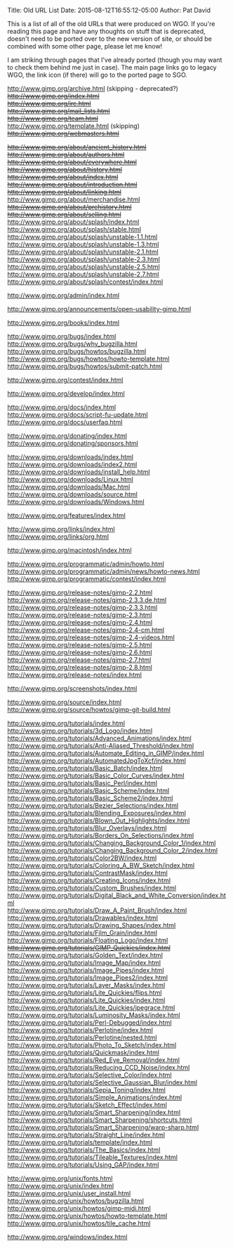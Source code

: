 Title: Old URL List
Date: 2015-08-12T16:55:12-05:00
Author: Pat David

This is a list of all of the old URLs that were produced on WGO.
If you're reading this page and have any thoughts on stuff that is deprecated, 
doesn't need to be ported over to the new version of site, 
or should be combined with some other page, please let me know!

I am striking through pages that I've already ported (though you may want to check them behind me just in case).
The main page links go to legacy WGO, the link icon (if there) will go to the ported page to SGO.

<http://www.gimp.org/archive.html> (skipping - deprecated?) 
<del><http://www.gimp.org/index.html></del> [<i class="fa fa-link"></i>](/index.html)  
<del><http://www.gimp.org/irc.html></del> [<i class="fa fa-link"></i>](/irc.html)   
<del><http://www.gimp.org/mail_lists.html></del> [<i class="fa fa-link"></i>](/mail_lists.html)   
<del><http://www.gimp.org/team.html></del> [<i class="fa fa-link"></i>](/team.html)   
<http://www.gimp.org/template.html> (skipping)  
<del><http://www.gimp.org/webmasters.html></del> [<i class="fa fa-link"></i>](/webmasters.html)  

<del><http://www.gimp.org/about/ancient_history.html></del> [<i class="fa fa-link"></i>](/about/ancient_history.html)  
<del><http://www.gimp.org/about/authors.html></del> [<i class="fa fa-link"></i>](/about/authors.html)  
<del><http://www.gimp.org/about/everywhere.html></del> [<i class="fa fa-link"></i>](/about/everywhere.html)  
<del><http://www.gimp.org/about/history.html></del> [<i class="fa fa-link"></i>](/about/history.html)  
<del><http://www.gimp.org/about/index.html></del> [<i class="fa fa-link"></i>](/about/index.html)  
<del><http://www.gimp.org/about/introduction.html></del> [<i class="fa fa-link"></i>](/about/introduction.html)  
<del><http://www.gimp.org/about/linking.html></del> [<i class="fa fa-link"></i>](/about/linking.html)  
<http://www.gimp.org/about/merchandise.html>  
<del><http://www.gimp.org/about/prehistory.html></del> [<i class="fa fa-link"></i>](/about/prehistory.html)  
<del><http://www.gimp.org/about/selling.html></del> [<i class="fa fa-link"></i>]({filename}../selling.md)  
<http://www.gimp.org/about/splash/index.html>  
<http://www.gimp.org/about/splash/stable.html>  
<http://www.gimp.org/about/splash/unstable-1.1.html>  
<http://www.gimp.org/about/splash/unstable-1.3.html>  
<http://www.gimp.org/about/splash/unstable-2.1.html>  
<http://www.gimp.org/about/splash/unstable-2.3.html>  
<http://www.gimp.org/about/splash/unstable-2.5.html>  
<http://www.gimp.org/about/splash/unstable-2.7.html>  
<http://www.gimp.org/about/splash/contest/index.html>  

<http://www.gimp.org/admin/index.html>  

<http://www.gimp.org/announcements/open-usability-gimp.html>  

<http://www.gimp.org/books/index.html>  

<http://www.gimp.org/bugs/index.html>  
<http://www.gimp.org/bugs/why_bugzilla.html>  
<http://www.gimp.org/bugs/howtos/bugzilla.html>  
<http://www.gimp.org/bugs/howtos/howto-template.html>  
<http://www.gimp.org/bugs/howtos/submit-patch.html>  

<http://www.gimp.org/contest/index.html>  

<http://www.gimp.org/develop/index.html>  

<http://www.gimp.org/docs/index.html>  
<http://www.gimp.org/docs/script-fu-update.html>  
<http://www.gimp.org/docs/userfaq.html>  

<http://www.gimp.org/donating/index.html>  
<http://www.gimp.org/donating/sponsors.html>  

<http://www.gimp.org/downloads/index.html>  
<http://www.gimp.org/downloads/index2.html>  
<http://www.gimp.org/downloads/install_help.html>  
<http://www.gimp.org/downloads/Linux.html>  
<http://www.gimp.org/downloads/Mac.html>  
<http://www.gimp.org/downloads/source.html>  
<http://www.gimp.org/downloads/Windows.html>  

<http://www.gimp.org/features/index.html>  

<http://www.gimp.org/links/index.html>  
<http://www.gimp.org/links/org.html>  

<http://www.gimp.org/macintosh/index.html>  

<http://www.gimp.org/programmatic/admin/howto.html>  
<http://www.gimp.org/programmatic/admin/news/howto-news.html>  
<http://www.gimp.org/programmatic/contest/index.html>  

<http://www.gimp.org/release-notes/gimp-2.2.html>  
<http://www.gimp.org/release-notes/gimp-2.3.3.de.html>  
<http://www.gimp.org/release-notes/gimp-2.3.3.html>  
<http://www.gimp.org/release-notes/gimp-2.3.html>  
<http://www.gimp.org/release-notes/gimp-2.4.html>  
<http://www.gimp.org/release-notes/gimp-2.4-cm.html>  
<http://www.gimp.org/release-notes/gimp-2.4-videos.html>  
<http://www.gimp.org/release-notes/gimp-2.5.html>  
<http://www.gimp.org/release-notes/gimp-2.6.html>  
<http://www.gimp.org/release-notes/gimp-2.7.html>  
<http://www.gimp.org/release-notes/gimp-2.8.html>  
<http://www.gimp.org/release-notes/index.html>  

<http://www.gimp.org/screenshots/index.html>  

<http://www.gimp.org/source/index.html>  
<http://www.gimp.org/source/howtos/gimp-git-build.html>  

<http://www.gimp.org/tutorials/index.html>  
<http://www.gimp.org/tutorials/3d_Logo/index.html>  
<http://www.gimp.org/tutorials/Advanced_Animations/index.html>  
<http://www.gimp.org/tutorials/Anti-Aliased_Threshold/index.html>  
<http://www.gimp.org/tutorials/Automate_Editing_in_GIMP/index.html>  
<http://www.gimp.org/tutorials/AutomatedJpgToXcf/index.html>  
<http://www.gimp.org/tutorials/Basic_Batch/index.html>  
<http://www.gimp.org/tutorials/Basic_Color_Curves/index.html>  
<http://www.gimp.org/tutorials/Basic_Perl/index.html>  
<http://www.gimp.org/tutorials/Basic_Scheme/index.html>  
<http://www.gimp.org/tutorials/Basic_Scheme2/index.html>  
<http://www.gimp.org/tutorials/Bezier_Selections/index.html>  
<http://www.gimp.org/tutorials/Blending_Exposures/index.html>  
<http://www.gimp.org/tutorials/Blown_Out_Highlights/index.html>  
<http://www.gimp.org/tutorials/Blur_Overlays/index.html>  
<http://www.gimp.org/tutorials/Borders_On_Selections/index.html>  
<http://www.gimp.org/tutorials/Changing_Background_Color_1/index.html>  
<http://www.gimp.org/tutorials/Changing_Background_Color_2/index.html>  
<http://www.gimp.org/tutorials/Color2BW/index.html>  
<http://www.gimp.org/tutorials/Coloring_A_BW_Sketch/index.html>  
<http://www.gimp.org/tutorials/ContrastMask/index.html>  
<http://www.gimp.org/tutorials/Creating_Icons/index.html>  
<http://www.gimp.org/tutorials/Custom_Brushes/index.html>  
<http://www.gimp.org/tutorials/Digital_Black_and_White_Conversion/index.html>  
<http://www.gimp.org/tutorials/Draw_A_Paint_Brush/index.html>  
<http://www.gimp.org/tutorials/Drawables/index.html>  
<http://www.gimp.org/tutorials/Drawing_Shapes/index.html>  
<http://www.gimp.org/tutorials/Film_Grain/index.html>  
<http://www.gimp.org/tutorials/Floating_Logo/index.html>  
<del><http://www.gimp.org/tutorials/GIMP_Quickies/index.html></del> [<i class="fa fa-link"></i>](/tutorials/GIMP_Quickies/)   
<http://www.gimp.org/tutorials/Golden_Text/index.html>  
<http://www.gimp.org/tutorials/Image_Map/index.html>  
<http://www.gimp.org/tutorials/Image_Pipes/index.html>  
<http://www.gimp.org/tutorials/Image_Pipes2/index.html>  
<http://www.gimp.org/tutorials/Layer_Masks/index.html>  
<http://www.gimp.org/tutorials/Lite_Quickies/flips.html>  
<http://www.gimp.org/tutorials/Lite_Quickies/index.html>  
<http://www.gimp.org/tutorials/Lite_Quickies/jpegrace.html>  
<http://www.gimp.org/tutorials/Luminosity_Masks/index.html>  
<http://www.gimp.org/tutorials/Perl-Debugged/index.html>  
<http://www.gimp.org/tutorials/Perlotine/index.html>  
<http://www.gimp.org/tutorials/Perlotine/nested.html>  
<http://www.gimp.org/tutorials/Photo_To_Sketch/index.html>  
<http://www.gimp.org/tutorials/Quickmask/index.html>  
<http://www.gimp.org/tutorials/Red_Eye_Removal/index.html>  
<http://www.gimp.org/tutorials/Reducing_CCD_Noise/index.html>  
<http://www.gimp.org/tutorials/Selective_Color/index.html>  
<http://www.gimp.org/tutorials/Selective_Gaussian_Blur/index.html>  
<http://www.gimp.org/tutorials/Sepia_Toning/index.html>  
<http://www.gimp.org/tutorials/Simple_Animations/index.html>  
<http://www.gimp.org/tutorials/Sketch_Effect/index.html>  
<http://www.gimp.org/tutorials/Smart_Sharpening/index.html>  
<http://www.gimp.org/tutorials/Smart_Sharpening/shortcuts.html>  
<http://www.gimp.org/tutorials/Smart_Sharpening/warp-sharp.html>  
<http://www.gimp.org/tutorials/Straight_Line/index.html>  
<http://www.gimp.org/tutorials/template/index.html>  
<http://www.gimp.org/tutorials/The_Basics/index.html>  
<http://www.gimp.org/tutorials/Tileable_Textures/index.html>  
<http://www.gimp.org/tutorials/Using_GAP/index.html>  

<http://www.gimp.org/unix/fonts.html>  
<http://www.gimp.org/unix/index.html>  
<http://www.gimp.org/unix/user_install.html>  
<http://www.gimp.org/unix/howtos/bugzilla.html>  
<http://www.gimp.org/unix/howtos/gimp-midi.html>  
<http://www.gimp.org/unix/howtos/howto-template.html>  
<http://www.gimp.org/unix/howtos/tile_cache.html>  

<http://www.gimp.org/windows/index.html>  
